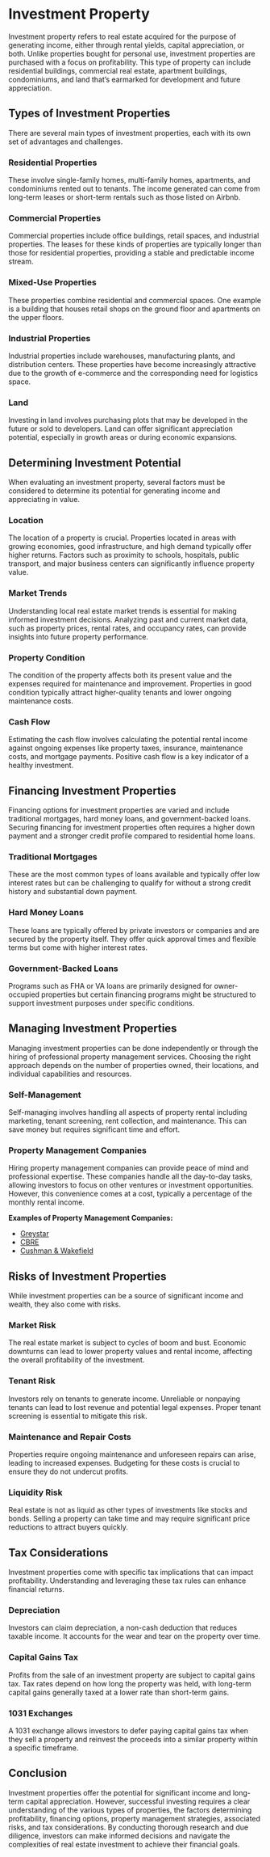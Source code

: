 # Investment Property

Investment property refers to real estate acquired for the purpose of generating income, either through rental yields, capital appreciation, or both. Unlike properties bought for personal use, investment properties are purchased with a focus on profitability. This type of property can include residential buildings, commercial real estate, apartment buildings, condominiums, and land that’s earmarked for development and future appreciation.

## Types of Investment Properties

There are several main types of investment properties, each with its own set of advantages and challenges.

### Residential Properties

These involve single-family homes, multi-family homes, apartments, and condominiums rented out to tenants. The income generated can come from long-term leases or short-term rentals such as those listed on Airbnb.

### Commercial Properties

Commercial properties include office buildings, retail spaces, and industrial properties. The leases for these kinds of properties are typically longer than those for residential properties, providing a stable and predictable income stream.

### Mixed-Use Properties

These properties combine residential and commercial spaces. One example is a building that houses retail shops on the ground floor and apartments on the upper floors.

### Industrial Properties

Industrial properties include warehouses, manufacturing plants, and distribution centers. These properties have become increasingly attractive due to the growth of e-commerce and the corresponding need for logistics space.

### Land

Investing in land involves purchasing plots that may be developed in the future or sold to developers. Land can offer significant appreciation potential, especially in growth areas or during economic expansions.

## Determining Investment Potential

When evaluating an investment property, several factors must be considered to determine its potential for generating income and appreciating in value.

### Location

The location of a property is crucial. Properties located in areas with growing economies, good infrastructure, and high demand typically offer higher returns. Factors such as proximity to schools, hospitals, public transport, and major business centers can significantly influence property value.

### Market Trends

Understanding local real estate market trends is essential for making informed investment decisions. Analyzing past and current market data, such as property prices, rental rates, and occupancy rates, can provide insights into future property performance.

### Property Condition

The condition of the property affects both its present value and the expenses required for maintenance and improvement. Properties in good condition typically attract higher-quality tenants and lower ongoing maintenance costs.

### Cash Flow

Estimating the cash flow involves calculating the potential rental income against ongoing expenses like property taxes, insurance, maintenance costs, and mortgage payments. Positive cash flow is a key indicator of a healthy investment.

## Financing Investment Properties

Financing options for investment properties are varied and include traditional mortgages, hard money loans, and government-backed loans. Securing financing for investment properties often requires a higher down payment and a stronger credit profile compared to residential home loans.

### Traditional Mortgages

These are the most common types of loans available and typically offer low interest rates but can be challenging to qualify for without a strong credit history and substantial down payment.

### Hard Money Loans

These loans are typically offered by private investors or companies and are secured by the property itself. They offer quick approval times and flexible terms but come with higher interest rates.

### Government-Backed Loans

Programs such as FHA or VA loans are primarily designed for owner-occupied properties but certain financing programs might be structured to support investment purposes under specific conditions.

## Managing Investment Properties

Managing investment properties can be done independently or through the hiring of professional property management services. Choosing the right approach depends on the number of properties owned, their locations, and individual capabilities and resources.

### Self-Management

Self-managing involves handling all aspects of property rental including marketing, tenant screening, rent collection, and maintenance. This can save money but requires significant time and effort.

### Property Management Companies

Hiring property management companies can provide peace of mind and professional expertise. These companies handle all the day-to-day tasks, allowing investors to focus on other ventures or investment opportunities. However, this convenience comes at a cost, typically a percentage of the monthly rental income.

**Examples of Property Management Companies:**
- [Greystar](https://www.greystar.com/)
- [CBRE](https://www.cbre.com/)
- [Cushman & Wakefield](https://www.cushmanwakefield.com/)

## Risks of Investment Properties

While investment properties can be a source of significant income and wealth, they also come with risks.

### Market Risk

The real estate market is subject to cycles of boom and bust. Economic downturns can lead to lower property values and rental income, affecting the overall profitability of the investment.

### Tenant Risk

Investors rely on tenants to generate income. Unreliable or nonpaying tenants can lead to lost revenue and potential legal expenses. Proper tenant screening is essential to mitigate this risk.

### Maintenance and Repair Costs

Properties require ongoing maintenance and unforeseen repairs can arise, leading to increased expenses. Budgeting for these costs is crucial to ensure they do not undercut profits.

### Liquidity Risk

Real estate is not as liquid as other types of investments like stocks and bonds. Selling a property can take time and may require significant price reductions to attract buyers quickly.

## Tax Considerations

Investment properties come with specific tax implications that can impact profitability. Understanding and leveraging these tax rules can enhance financial returns.

### Depreciation

Investors can claim depreciation, a non-cash deduction that reduces taxable income. It accounts for the wear and tear on the property over time.

### Capital Gains Tax

Profits from the sale of an investment property are subject to capital gains tax. Tax rates depend on how long the property was held, with long-term capital gains generally taxed at a lower rate than short-term gains.

### 1031 Exchanges

A 1031 exchange allows investors to defer paying capital gains tax when they sell a property and reinvest the proceeds into a similar property within a specific timeframe.

## Conclusion

Investment properties offer the potential for significant income and long-term capital appreciation. However, successful investing requires a clear understanding of the various types of properties, the factors determining profitability, financing options, property management strategies, associated risks, and tax considerations. By conducting thorough research and due diligence, investors can make informed decisions and navigate the complexities of real estate investment to achieve their financial goals.